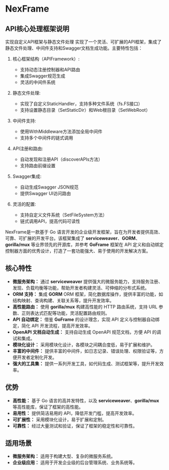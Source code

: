 # NexFrame


## API核心处理框架说明
实现自定义API框架与静态文件处理
实现了一个灵活、可扩展的API框架，集成了静态文件处理、中间件支持和Swagger文档生成功能。主要特性包括：

1. 核心框架结构（APIFramework）:
    - 支持动态注册控制器和API路由
    - 集成Swagger规范生成
    - 灵活的中间件系统

2. 静态文件处理:
    - 实现了自定义StaticHandler，支持多种文件系统（fs.FS接口）
    - 支持设置静态目录（SetStaticDir）和Web根目录（SetWebRoot）

3. 中间件支持:
    - 使用WithMiddleware方法添加全局中间件
    - 支持多个中间件的链式调用

4. API注册和路由:
    - 自动发现和注册API（discoverAPIs方法）
    - 支持路由前缀设置

5. Swagger集成:
    - 自动生成Swagger JSON规范
    - 提供Swagger UI访问路由

6. 灵活的配置:
    - 支持自定义文件系统（SetFileSystem方法）
    - 链式调用API，提高代码可读性


NexFrame是一款基于 Go 语言开发的企业级开发框架，旨在为开发者提供高效、可靠、可扩展的开发平台。该框架集成了 **serviceweaver**、**GORM**、**gorilla/mux** 等业界领先的开源库，并参考 **GoFrame** 框架在 API 定义和自动绑定控制器方面的优秀设计，打造了一套功能强大、易于使用的开发解决方案。

## **核心特性**

* **微服务架构：** 通过 **serviceweaver** 提供强大的微服务能力，支持服务注册、发现、负载均衡等功能，帮助开发者构建灵活、可伸缩的分布式系统。
* **ORM 支持：** 集成 **GORM** ORM 框架，简化数据库操作，提供丰富的功能，如结构映射、查询构建、关联关系等，提升开发效率。
* **高性能路由：** 使用 **gorilla/mux** 构建高性能的 HTTP 路由系统，支持 URL 参数、正则表达式匹配等功能，灵活配置路由规则。
* **API 自动绑定：** 借鉴 **GoFrame** 的设计理念，实现 API 定义与控制器自动绑定，简化 API 开发流程，提高开发效率。
* **OpenAPI 文档自动生成：** 支持自动生成 OpenAPI 规范文档，方便 API 的调试和集成。
* **模块化设计：** 采用模块化设计，各模块之间耦合度低，易于扩展和维护。
* **丰富的中间件：** 提供丰富的中间件，如日志记录、错误处理、权限验证等，方便开发者定制化开发。
* **强大的工具集：** 提供一系列开发工具，如代码生成、测试框架等，提升开发效率。

## **优势**

* **高性能：** 基于 Go 语言的高并发特性，以及 **serviceweaver**、**gorilla/mux** 等高性能库，保证了框架的高性能。
* **易用性：** 提供简洁易用的 API，降低开发门槛，提高开发效率。
* **可扩展性：** 采用模块化设计，易于扩展和定制。
* **可靠性：** 经过大量测试和验证，保证了框架的稳定性和可靠性。

## **适用场景**

* **微服务架构：** 适用于构建大型、复杂的微服务系统。
* **企业级应用：** 适用于开发企业级的后台管理系统、业务系统等。

